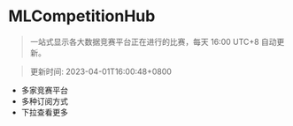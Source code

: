 # MLCompetitionHub

> 一站式显示各大数据竞赛平台正在进行的比赛，每天 16:00 UTC+8 自动更新。
  
> 更新时间: 2023-04-01T16:00:48+0800 

* 多家竞赛平台
* 多种订阅方式
* 下拉查看更多